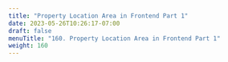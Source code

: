 ```yaml
---
title: "Property Location Area in Frontend Part 1"
date: 2023-05-26T10:26:17-07:00
draft: false
menuTitle: "160. Property Location Area in Frontend Part 1"
weight: 160
---
```


